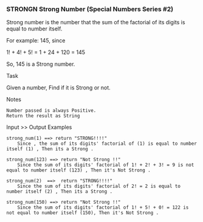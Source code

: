 ### STRONGN Strong Number (Special Numbers Series #2) 

Strong number is the number that the sum of the factorial of its digits is equal to number itself.

For example: 145, since

1! + 4! + 5! = 1 + 24 + 120 = 145

So, 145 is a Strong number.

Task

Given a number, Find if it is Strong or not.

Notes

    Number passed is always Positive.
    Return the result as String

Input >> Output Examples
```
strong_num(1) ==> return "STRONG!!!!"
    Since , the sum of its digits' factorial of (1) is equal to number itself (1) , Then its a Strong .

strong_num(123) ==> return "Not Strong !!"
    Since the sum of its digits' factorial of 1! + 2! + 3! = 9 is not equal to number itself (123) , Then it's Not Strong .

strong_num(2)  ==>  return "STRONG!!!!"
    Since the sum of its digits' factorial of 2! = 2 is equal to number itself (2) , Then its a Strong .

strong_num(150) ==> return "Not Strong !!"
    Since the sum of its digits' factorial of 1! + 5! + 0! = 122 is not equal to number itself (150), Then it's Not Strong . 
